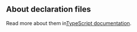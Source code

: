 ## About declaration files
Read more about them in[TypeScript documentation](https://www.typescriptlang.org/docs/handbook/declaration-files/consumption.html).
